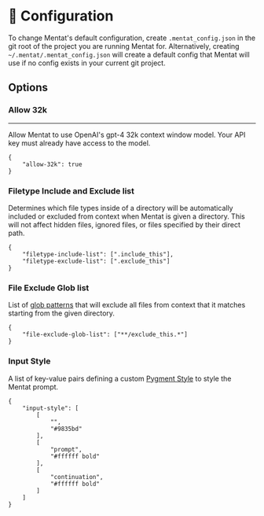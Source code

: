 # 🔧 Configuration

To change Mentat's default configuration, create `.mentat_config.json` in the git root of the project you are running Mentat for. Alternatively, creating `~/.mentat/.mentat_config.json` will create a default config that Mentat will use if no config exists in your current git project.

## Options

### Allow 32k
___
Allow Mentat to use OpenAI's gpt-4 32k context window model. Your API key must already have access to the model.
```
{
    "allow-32k": true
}
```

### Filetype Include and Exclude list
Determines which file types inside of a directory will be automatically included or excluded from context when Mentat is given a directory. This will not affect hidden files, ignored files, or files specified by their direct path.
```
{
    "filetype-include-list": [".include_this"],
    "filetype-exclude-list": [".exclude_this"]
}
```

### File Exclude Glob list
List of [glob patterns](https://docs.python.org/3/library/glob.html) that will exclude all files from context that it matches starting from the given directory.
```
{
    "file-exclude-glob-list": ["**/exclude_this.*"]
}
```

### Input Style
A list of key-value pairs defining a custom [Pygment Style](https://pygments.org/docs/styledevelopment/) to style the Mentat prompt.
```
{
    "input-style": [
        [
            "",
            "#9835bd"
        ],
        [
            "prompt",
            "#ffffff bold"
        ],
        [
            "continuation",
            "#ffffff bold"
        ]
    ]
}
```

